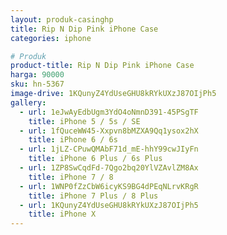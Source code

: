 ```yaml
---
layout: produk-casinghp
title: Rip N Dip Pink iPhone Case
categories: iphone

# Produk
product-title: Rip N Dip Pink iPhone Case
harga: 90000
sku: hn-5367
image-drive: 1KQunyZ4YdUseGHU8kRYkUXzJ87OIjPh5
gallery:
  - url: 1eJwAyEdbUgm3YdO4oNmnD391-45PSgTF
    title: iPhone 5 / 5s / SE
  - url: 1fQuceWW45-Xxpvn8bMZXA9Qq1ysox2hX
    title: iPhone 6 / 6s
  - url: 1jLZ-CPuwQMAbF71d_mE-hhY99cwJIyFn
    title: iPhone 6 Plus / 6s Plus
  - url: 1ZP8SwCqdFd-7Qgo2bq20YlVZAvlZM8Ax
    title: iPhone 7 / 8
  - url: 1WNP0fZzCbW6icyKS9BG4dPEqNLrvKRgR
    title: iPhone 7 Plus / 8 Plus
  - url: 1KQunyZ4YdUseGHU8kRYkUXzJ87OIjPh5
    title: iPhone X
---
```

